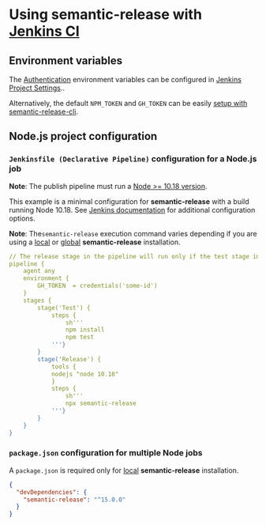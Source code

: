 # Using semantic-release with [Jenkins CI](https://www.jenkins.io/doc/book/pipeline/)

## Environment variables

The [Authentication](../usage/ci-configuration.md#authentication) environment variables can be configured in [Jenkins Project Settings](https://www.jenkins.io/doc/pipeline/tour/environment/)..

Alternatively, the default `NPM_TOKEN` and `GH_TOKEN` can be easily [setup with semantic-release-cli](../usage/getting-started.md#getting-started).

## Node.js project configuration

### `Jenkinsfile (Declarative Pipeline)` configuration for a Node.js job

**Note**: The publish pipeline must run a [Node >= 10.18 version](../support/FAQ.md#why-does-semantic-release-require-node-version--1018).

This example is a minimal configuration for **semantic-release** with a build running Node 10.18. See [Jenkins documentation](https://www.jenkins.io/doc/) for additional configuration options.

**Note**: The`semantic-release` execution command varies depending if you are using a [local](../usage/installation.md#local-installation) or [global](../usage/installation.md#global-installation) **semantic-release** installation.

```yaml
// The release stage in the pipeline will run only if the test stage in the pipeline is successful
pipeline {
    agent any 
    environment {
        GH_TOKEN  = credentials('some-id')
    }
    stages {
        stage('Test') {
            steps {
                sh'''
                npm install
                npm test
            '''}
        }
        stage('Release') {
            tools {
            nodejs "node 10.18"
            }
            steps {
                sh'''
                npx semantic-release
            '''}            
        }
    }
}
```

### `package.json` configuration for multiple Node jobs

A `package.json` is required only for [local](../usage/installation.md#local-installation) **semantic-release** installation.

```json
{
  "devDependencies": {
    "semantic-release": "^15.0.0"
  }
}
```